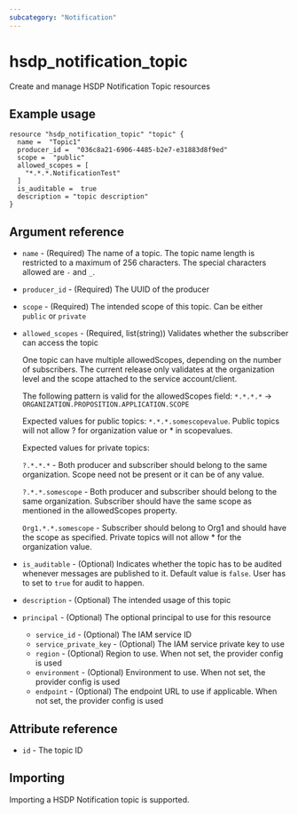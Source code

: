 ```yaml
---
subcategory: "Notification"
---
```


# hsdp_notification_topic

Create and manage HSDP Notification Topic resources

## Example usage

```hcl
resource "hsdp_notification_topic" "topic" {
  name =  "Topic1"
  producer_id =  "036c8a21-6906-4485-b2e7-e31883d8f9ed"
  scope =  "public"
  allowed_scopes = [
    "*.*.*.NotificationTest"
  ]
  is_auditable =  true
  description = "topic description"
}
```

## Argument reference

* `name` - (Required) The name of a topic. The topic name length is restricted to a maximum of 256 characters. The special characters allowed are `-` and `_`.
* `producer_id` - (Required) The UUID of the producer
* `scope` - (Required) The intended scope of this topic. Can be either `public` or `private`
* `allowed_scopes` - (Required, list(string)) Validates whether the subscriber can access the topic

  One topic can have multiple allowedScopes, depending on the number of subscribers. The current release only validates at the organization level and the scope attached to the service account/client.

  The following pattern is valid for the allowedScopes field:
`*.*.*.*` -> `ORGANIZATION.PROPOSITION.APPLICATION.SCOPE`

  Expected values for public topics: `*.*.*.somescopevalue`. Public topics will not allow ? for organization value or * in scopevalues.

  Expected values for private topics:

  `?.*.*.*` - Both producer and subscriber should belong to the same organization. Scope need not be present or it can be of any value.

  `?.*.*.somescope` - Both producer and subscriber should belong to the same organization. Subscriber should have the same scope as mentioned in the allowedScopes property.

  `Org1.*.*.somescope` - Subscriber should belong to Org1 and should have the scope as specified.
Private topics will not allow * for the organization value.

* `is_auditable` - (Optional) Indicates whether the topic has to be audited whenever messages are published to it. Default value is `false`. User has to set to `true` for audit to happen.
* `description` - (Optional) The intended usage of this topic
* `principal` - (Optional) The optional principal to use for this resource
  * `service_id` - (Optional) The IAM service ID
  * `service_private_key` - (Optional) The IAM service private key to use
  * `region` - (Optional) Region to use. When not set, the provider config is used
  * `environment` - (Optional) Environment to use. When not set, the provider config is used
  * `endpoint` - (Optional) The endpoint URL to use if applicable. When not set, the provider config is used


## Attribute reference

* `id` - The topic ID

## Importing

Importing a HSDP Notification topic is supported.
